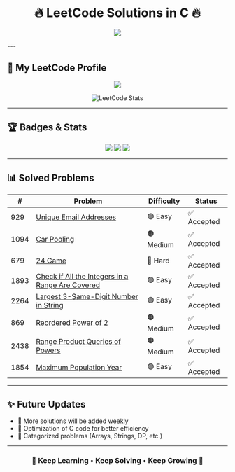 <h1 align="center">🔥 LeetCode Solutions in C 🔥</h1>

<p align="center">
  <img src="https://readme-typing-svg.herokuapp.com?font=Fira+Code&size=22&pause=1000&color=36BCF7&center=true&vCenter=true&width=600&lines=Welcome+to+my+LeetCode+Solutions!;All+solutions+are+in+C;Profile:+Pratham_stack_coder;Solving+one+problem+at+a+time+🚀">
</p>
---

## 👤 My LeetCode Profile  
<p align="center">
  <a href="https://leetcode.com/u/Pratham_stack_coder">
    <img src="https://img.shields.io/badge/LeetCode-Pratham__stack__coder-orange?style=for-the-badge&logo=LeetCode" />
  </a>
</p>

<p align="center">
  <img src="https://leetcard.jacoblin.cool/Pratham_stack_coder?theme=light&font=Fira%20Code&ext=heatmap" alt="LeetCode Stats" />
</p>


---

## 🏆 Badges & Stats  

<p align="center">
  <img src="https://img.shields.io/badge/Language-C-blue?style=for-the-badge&logo=c" />
  <img src="https://img.shields.io/badge/Platform-LeetCode-orange?style=for-the-badge&logo=leetcode" />
  <img src="https://img.shields.io/badge/Solutions-7-green?style=for-the-badge" />
</p>

---

## 📊 Solved Problems  

<div align="center">

| # | Problem | Difficulty | Status |
|---|----------|------------|---------|
| 929 | [Unique Email Addresses](https://leetcode.com/problems/unique-email-addresses/) | 🟢 Easy | ✅ Accepted |
| 1094 | [Car Pooling](https://leetcode.com/problems/car-pooling/) | 🟠 Medium | ✅ Accepted |
| 679 | [24 Game](https://leetcode.com/problems/24-game/) | 🔴 Hard | ✅ Accepted |
| 1893 | [Check if All the Integers in a Range Are Covered](https://leetcode.com/problems/check-if-all-the-integers-in-a-range-are-covered/) | 🟢 Easy | ✅ Accepted |
| 2264 | [Largest 3-Same-Digit Number in String](https://leetcode.com/problems/largest-3-same-digit-number-in-string/) | 🟢 Easy | ✅ Accepted |
| 869 | [Reordered Power of 2](https://leetcode.com/problems/reordered-power-of-2/) | 🟠 Medium | ✅ Accepted |
| 2438 | [Range Product Queries of Powers](https://leetcode.com/problems/range-product-queries-of-powers/) | 🟠 Medium | ✅ Accepted |
| 1854 | [Maximum Population Year](https://leetcode.com/problems/maximum-population-year/) | 🟢 Easy | ✅ Accepted |

</div>

---

## ✨ Future Updates  
- 📌 More solutions will be added weekly  
- 📌 Optimization of C code for better efficiency  
- 📌 Categorized problems (Arrays, Strings, DP, etc.)  

---

<h3 align="center">🌟 Keep Learning • Keep Solving • Keep Growing 🌟</h3>
